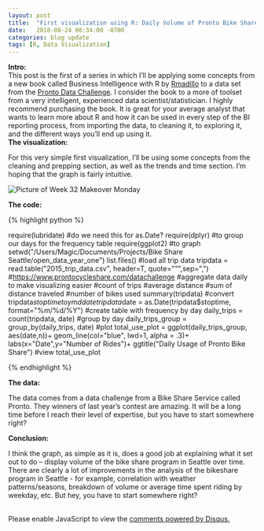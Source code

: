 ```yaml
---
layout: post
title:  "First visualization using R: Daily Volume of Pronto Bike Share in 2015"
date:   2018-08-24 00:34:00 -0700
categories: blog update
tags: [R, Data Visualization]
---
```


<b> Intro: </b>
</br>
This post is the first of a series in which I’ll be applying some concepts from a new book called Business Intelligence with R by [Rmadillo](https://twitter.com/healthstatsdude) to a data set from the [Pronto Data Challenge](https://www.prontocycleshare.com/datachallenge). I consider the book to a more of toolset from a very intelligent, experienced data scientist/statistician. I highly recommend purchasing the book. It is great for your average analyst that wants to learn more about R and how it can be used in every step of the BI reporting process, from importing the data, to cleaning it, to exploring it, and the different ways you’ll end up using it. 
</br>
<b> The visualization: </b>
<p> For this very simple first visualization, I’ll be using some concepts from the cleaning and prepping section, as well as the trends and time section. I’m hoping that the graph is fairly intuitive. </p>

![Picture of Week 32 Makeover Monday](http://johntilelli.com/first_graph_in_R.png)

<b> The code: </b>

{% highlight python %}

require(lubridate) #do we need this for as.Date?
require(dplyr) #to group our days for the frequency table
require(ggplot2) #to graph
setwd("/Users/Magic/Documents/Projects/Bike Share Seattle/open_data_year_one")
list.files()
#load all trip data
tripdata = read.table("2015_trip_data.csv", header=T, quote="\"",sep=",")
#https://www.prontocycleshare.com/datachallenge
  #aggregate data daily to make visualizing easier
    #count of trips
    #average distance
    #sum of distance traveled
    #number of bikes used
summary(tripdata)
#convert tripdata$stoptime to ymd date
tripdata$date = as.Date(tripdata$stoptime, format="%m/%d/%Y")
#create table with frequency by day
daily_trips = count(tripdata, date)
#group by day
daily_trips_group = group_by(daily_trips, date)
#plot
total_use_plot = ggplot(daily_trips_group, aes(date,n))+
  geom_line(col="blue", lwd=1, alpha = .3)+
  labs(x="Date",y="Number of Rides")+
  ggtitle("Daily Usage of Pronto Bike Share")
#view
total_use_plot

{% endhighlight %}

<b> The data: </b>
<p> The data comes from a data challenge from a Bike Share Service called Pronto. They winners of last year’s contest are amazing. It will be a long time before I reach their level of expertise, but you have to start somewhere right? </p>

<b> Conclusion: </b>
<p>I think the graph, as simple as it is, does a good job at explaining what it set out to do – display volume of the bike share program in Seattle over time. There are clearly a lot of improvements in the analysis of the bikeshare program in Seattle - for example, correlation with weather patterns/seasons, breakdown of volume or average time spent riding by weekday, etc. But hey, you have to start somewhere right? </p>



<br>

<div id="disqus_thread"></div>
<script>
    
    var disqus_config = function () {
        this.page.url = 'http://johntilelli.com/blog/update/2018/08/24/first-r-visualization.html';
        this.page.identifier = '2016-09-01-first-r-visualization'; // Replace PAGE_IDENTIFIER with your page's unique identifier variable
    };
    (function() {  // DON'T EDIT BELOW THIS LINE
        var d = document, s = d.createElement('script');
        
        s.src = '//www-johntilelli-com.disqus.com/embed.js';
        
        s.setAttribute('data-timestamp', +new Date());
        (d.head || d.body).appendChild(s);
    })();
</script>
<noscript>Please enable JavaScript to view the <a href="https://disqus.com/?ref_noscript" rel="nofollow">comments powered by Disqus.</a></noscript>

